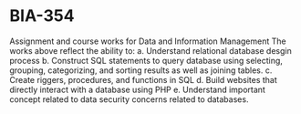 # BIA-354
Assignment and course works for Data and Information Management 
The works above reflect the ability to:
  a. Understand relational database desgin process
  b. Construct SQL statements to query database using selecting, grouping,        categorizing, and sorting results as well as joining tables.
  c. Create riggers, procedures, and functions in SQL
  d. Build websites that directly interact with a database using PHP
  e. Understand important concept related to data security concerns related to databases.
